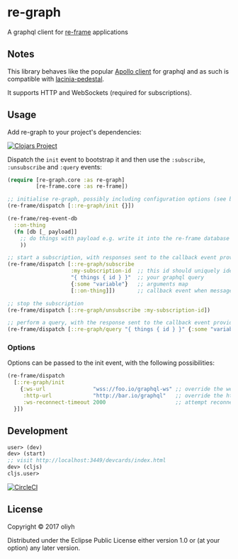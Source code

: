 # re-graph

A graphql client for [re-frame](https://github.com/Day8/re-frame) applications

## Notes

This library behaves like the popular [Apollo client](https://github.com/apollographql/subscriptions-transport-ws)
for graphql and as such is compatible with [lacinia-pedestal](https://github.com/walmartlabs/lacinia-pedestal).

It supports HTTP and WebSockets (required for subscriptions).

## Usage

Add re-graph to your project's dependencies:

[![Clojars Project](https://img.shields.io/clojars/v/re-graph.svg)](https://clojars.org/re-graph)

Dispatch the `init` event to bootstrap it and then use the `:subscribe`, `:unsubscribe` and `:query` events:

```clojure
(require [re-graph.core :as re-graph]
         [re-frame.core :as re-frame])

;; initialise re-graph, possibly including configuration options (see below)
(re-frame/dispatch [::re-graph/init {}])

(re-frame/reg-event-db
  ::on-thing
  (fn [db [_ payload]]
    ;; do things with payload e.g. write it into the re-frame database
    ))

;; start a subscription, with responses sent to the callback event provided
(re-frame/dispatch [::re-graph/subscribe
                    :my-subscription-id  ;; this id should uniquely identify this subscription
                    "{ things { id } }"  ;; your graphql query
                    {:some "variable"}   ;; arguments map
                    [::on-thing]])       ;; callback event when messages are recieved

;; stop the subscription
(re-frame/dispatch [::re-graph/unsubscribe :my-subscription-id])

;; perform a query, with the response sent to the callback event provided
(re-frame/dispatch [::re-graph/query "{ things { id } }" {:some "variable"} [::on-thing]])
```

### Options

Options can be passed to the init event, with the following possibilities:

```clojure
(re-frame/dispatch
  [::re-graph/init
    {:ws-url               "wss://foo.io/graphql-ws" ;; override the websocket url (defaults to /graphql-ws, nil to disable)
     :http-url             "http://bar.io/graphql"   ;; override the http url (defaults to /graphql)
     :ws-reconnect-timeout 2000                      ;; attempt reconnect n milliseconds after disconnect (default 5000, nil to disable)
  }])
```

## Development

```clojure
user> (dev)
dev> (start)
;; visit http://localhost:3449/devcards/index.html
dev> (cljs)
cljs.user>
```

[![CircleCI](https://circleci.com/gh/oliyh/re-graph.svg?style=svg)](https://circleci.com/gh/oliyh/re-graph)

## License

Copyright © 2017 oliyh

Distributed under the Eclipse Public License either version 1.0 or (at
your option) any later version.
